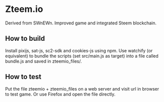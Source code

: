 # Zteem.io
Derived from SWnEWn. Improved game and integrated Steem blockchain.

## How to build
Install pixijs, sat-js, sc2-sdk and cookies-js using npm. Use watchify (or equivalent) to bundle the scripts (set src/main.js as target) into a file called bundle.js and saved in zteemio_files/.

## How to test
Put the file zteemio + zteemio_files on a web server and visit url in browser to test game. Or use Firefox and open the file directly.

